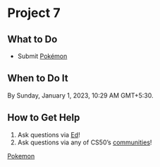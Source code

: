# Project 7

## **What to Do**

- Submit [Pokémon](Project%207%206a36411d333e4549ba38b9872f683069/Pokemon%20d91ece16fdbe4c679189f00cac4c0ed1.md)

## **When to Do It**

By Sunday, January 1, 2023, 10:29 AM GMT+5:30.

## **How to Get Help**

1. Ask questions via [Ed](https://cs50.edx.org/ed)!
2. Ask questions via any of CS50’s [communities](https://cs50.harvard.edu/games/2018/communities/)!

[Pokemon ](Project%207%206a36411d333e4549ba38b9872f683069/Pokemon%20d91ece16fdbe4c679189f00cac4c0ed1.md)
